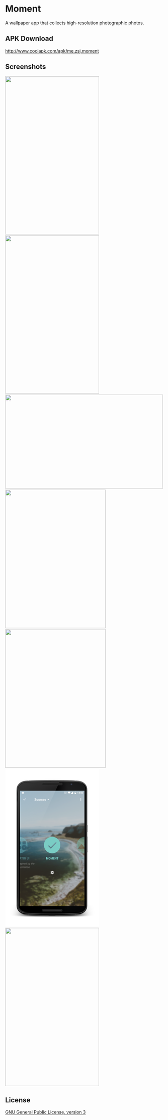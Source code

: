 # Moment
A wallpaper app that collects high-resolution photographic photos.

## APK Download
http://www.coolapk.com/apk/me.zsj.moment

## Screenshots
<img src="screenshots/device-2017-03-03-141287.png" width="298" height="501"> <img src="screenshots/device-2017-03-03-143409.png" width="298" height="501">
<img src="screenshots/device-2017-03-03-145908.png" width="501" height="298">
<img src="screenshots/device-2017-03-03-156010.png" width="319" height="439"> <img src="screenshots/device-2017-03-03-156708.png" width="319" height="439">
<img src="screenshots/device-2017-03-03-165740.png" width="298" height="501"> <img src="screenshots/device-2017-03-03-167890.png" width="298" height="501">


## License

[GNU General Public License, version 3](LICENSE)
